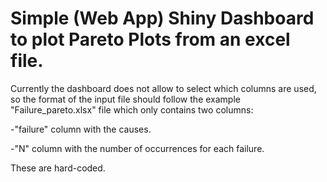# Simple (Web App) Shiny Dashboard to plot Pareto Plots from an excel file.

Currently the dashboard does not allow to select which columns are used, so the format of the input file should follow the example "Failure_pareto.xlsx" file which only contains two columns:

-"failure" column with the causes.

-"N" column with the number of occurrences for each failure.

These are hard-coded.
